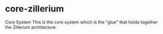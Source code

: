 # core-zillerium
Core System
This is the core system which is the "glue" that holds together the Zillerium architecture. 

